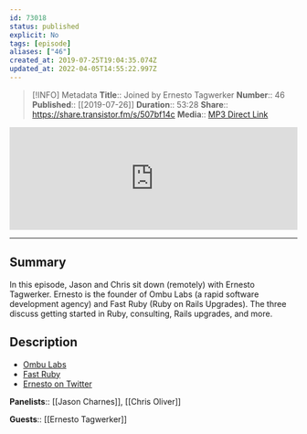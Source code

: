 ```yaml
---
id: 73018
status: published
explicit: No
tags: [episode]
aliases: ["46"]
created_at: 2019-07-25T19:04:35.074Z
updated_at: 2022-04-05T14:55:22.997Z
---
```


> [!INFO] Metadata
> **Title**:: Joined by Ernesto Tagwerker
> **Number**:: 46
> **Published**:: [[2019-07-26]]
> **Duration**:: 53:28
> **Share**:: <https://share.transistor.fm/s/507bf14c>
> **Media**:: [MP3 Direct Link](https://dts.podtrac.com/redirect.mp3/media.transistor.fm/507bf14c/578f0d1b.mp3)

<iframe width="100%" height="180" frameborder="no" scrolling="no" seamless src="https://share.transistor.fm/e/507bf14c/dark"></iframe>

---

## Summary

In this episode, Jason and Chris sit down (remotely) with Ernesto Tagwerker. Ernesto is the founder of Ombu Labs (a rapid software development agency) and Fast Ruby (Ruby on Rails Upgrades). The three discuss getting started in Ruby, consulting, Rails upgrades, and more.

## Description

- [Ombu Labs](https://www.ombulabs.com/#process)
- [Fast Ruby](https://fastruby.io)
- [Ernesto on Twitter](https://twitter.com/etagwerker)

**Panelists**:: [[Jason Charnes]], [[Chris Oliver]]

**Guests**:: [[Ernesto Tagwerker]]
